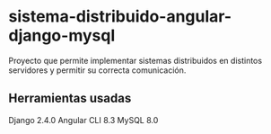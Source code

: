 # sistema-distribuido-angular-django-mysql
Proyecto que permite implementar sistemas distribuidos en distintos servidores y permitir su correcta comunicación.

## Herramientas usadas
Django 2.4.0 Angular CLI 8.3 MySQL 8.0